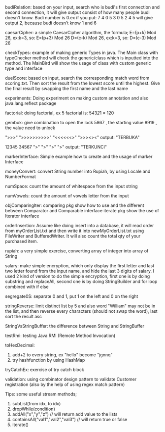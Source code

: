 budiRelation: based on your input, search who is budi's first connection and second connection, it will give output consist of how many people budi doesn't know. Budi number is 0.ex if you put:
7 4
0 5
3 0
5 2
4 5
will give output 2, because budi doesn't know 1 and 6

caesarCipher: a simple CaesarCipher algorithm, the formula;
E=(p+k) Mod 26, ex:k=3, so: E=(p+3) Mod 26
D=(c-k) Mod 26, ex:k=3, so: D=(c-3) Mod 26

checkTypes: example of making generic Types in java. The Main class with typeChecker method will check the generic/class which is inputted into the method.
The MainBird will show the usage of class with custom generic type and interface

duelScore: based on input, search the corresponding match word from scoring.txt. Then sort the result from the lowest score until the highest. Give the final result by swapping the first name and the last name

experiments: Doing experiment on making custom annotation and also java.lang.reflect package

factorial: doing factorial, ex 5 factorial is: 5*4*3*2*1 = 120

gembok: give combination to open the lock
5867 , the starting value
8919 , the value need to unlock

">>>"
">>>>>>>>>>"
"<<<<<<>"
">>><><"
output: "TERBUKA"

12345
34567
">"
">"
">"
">"
output: "TERKUNCI"

markerInterface: Simple example how to create and the usage of marker Interface

moneyConvert: convert String number into Rupiah, by using Locale and NumberFormat

numSpace: count the amount of whitespace from the input string

numVowels: count the amount of vowels letter from the input

objComparingIter: comparing pkg show how to use and the different between Comparator and Comparable interface
iterate pkg show the use of Iterator interface

orderInsertion: Assume like doing insert into a database, it will read order from myOrderList.txt and then write it into newMyOrderList.txt using FileWriter and BufferedWriter. It will also count the total qty of your purchased item.

rupiah: a very simple exercise, converting array of integer into array of String

salary: make simple encryption, which only display the first letter and last two letter found from the input name, and hide the last 3 digits of salary. I used 2 kind of version to do the simple encryption, first one is by doing substring and replaceAll, second one is by doing StringBuilder and for loop combined with if else

segregate0S: separate 0 and 1, put 1 on the left and 0 on the right

stringReverse: limit distinct list by 5 and also word "William" may not be in the list, and then reverse every characters (should not swap the word), last sort the result asc

StringVsStringBuffer: the difference between String and StringBuffer

testRmi: testing Java RMI (Remote Method Invocation)

toHexDecimal:

1. add+2 to every string, ex "hello" become "jgnnq"
2. try hashfunction by using HashMap

tryCatchEx: exercise of try catch block

validation: using combinator design pattern to validate Customer registration (also by the help of using regex match pattern)

Tips: some useful stream methods;

1. subList(from idx, to idx)
2. dropWhile(condition)
3. addAll("x","y","z") // will return add value to the lists
4. containsAll("val1","val2","val3") // will return true or false
5. iterate()
